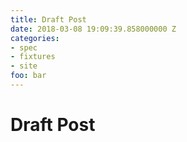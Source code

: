 ```yaml
---
title: Draft Post
date: 2018-03-08 19:09:39.858000000 Z
categories:
- spec
- fixtures
- site
foo: bar
---
```


# Draft Post
